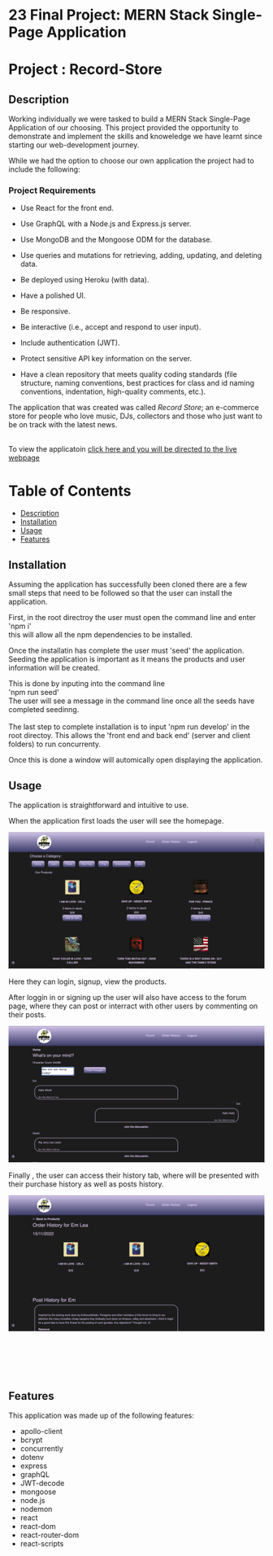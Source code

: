 # 23 Final Project: MERN Stack Single-Page Application

# Project : Record-Store

## Description

Working individually we were tasked to build a MERN Stack Single-Page Application of our choosing. This project provided the opportunity to demonstrate and implement the skills and knoweledge we have learnt since starting our web-development journey.

While we had the option to choose our own application the project had to include the following:

### Project Requirements

- Use React for the front end.

- Use GraphQL with a Node.js and Express.js server.

- Use MongoDB and the Mongoose ODM for the database.

- Use queries and mutations for retrieving, adding, updating, and deleting data.

- Be deployed using Heroku (with data).

- Have a polished UI.

- Be responsive.

- Be interactive (i.e., accept and respond to user input).

- Include authentication (JWT).

- Protect sensitive API key information on the server.

- Have a clean repository that meets quality coding standards (file structure, naming conventions, best practices for class and id naming conventions, indentation, high-quality comments, etc.).

The application that was created was called _Record Store_; an e-commerce store for people who love music, DJs, collectors and those who just want to be on track with the latest news.
<br>
<br>

To view the applicatoin [click here and you will be directed to the live webpage](https://record-store-production.up.railway.app/)

# Table of Contents

- [Description](#description)
- [Installation](#installation)
- [Usage](#usage)
- [Features](#features)
  <br>

## Installation

Assuming the application has successfully been cloned there are a few small steps that need to be followed so that the user can install the application. <br>

First, in the root directroy the user must open the command line and enter <br>
'npm i'
<br>
this will allow all the npm dependencies to be installed.

Once the installatin has complete the user must 'seed' the application. Seeding the application is important as it means the products and user information will be created. <br>

This is done by inputing into the command line <br>
'npm run seed'
<br>
The user will see a message in the command line once all the seeds have completed seedinng. <br>
<br>
The last step to complete installation is to input 'npm run develop' in the root directoy. This allows the 'front end and back end' (server and client folders) to run concurrenty.

Once this is done a window will automically open displaying the application.

## Usage

The application is straightforward and intuitive to use.

When the application first loads the user will see the homepage.

![home](client/public/images/recordstore.png)

Here they can login, signup, view the products.

After loggin in or signing up the user will also have access to the forum page, where they can post or interract with other users by commenting on their posts.

![FORUM](client/public/images/forum.png)

Finally , the user can access their history tab, where will be presented with their purchase history as well as posts history.

![HISTORY](client/public/images/history.png)

<br>
<br>
<br>
<br>

## Features

This application was made up of the following features:

- apollo-client
- bcrypt
- concurrently
- dotenv
- express
- graphQL
- JWT-decode
- mongoose
- node.js
- nodemon
- react
- react-dom
- react-router-dom
- react-scripts
